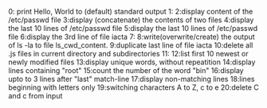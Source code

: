0: print Hello, World to (default) standard output
1:
2:display content of the /etc/passwd file
3:display (concatenate) the contents of two files
4:display the last 10 lines of /etc/passwd file
5:display the last 10 lines of /etc/passwd file
6:display the 3rd line of file iacta
7:
8:write(overwrite/create) the output of ls -la to file ls_cwd_content.
9:duplicate last line of file iacta
10:delete all .js files in current directory and subdirectories
11:
12:list first 10 newest or newly modified files
13:display unique words, without repeatition
14:display lines containing "root"
15:count the number of the word "bin"
16:display upto to 3 lines after "last" match-line
17:display non-matching lines
18:lines beginning with letters only
19:switching characters A to Z, c to e
20:delete C and c from input


